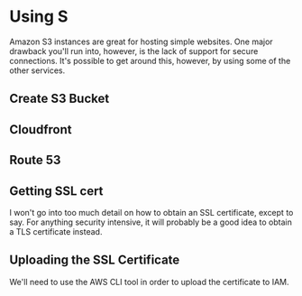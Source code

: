 # Using S

Amazon S3 instances are great for hosting simple websites.  One major drawback you'll run into, however, is the lack of support for secure connections.  It's possible to get around this, however, by using some of the other services.

## Create S3 Bucket

## Cloudfront

## Route 53


## Getting SSL cert

I won't go into too much detail on how to obtain an SSL certificate, except to say.  For anything security intensive, it will probably be a good idea to obtain a TLS certificate instead.

## Uploading the SSL Certificate 

We'll need to use the AWS CLI tool in order to upload the certificate to IAM.
